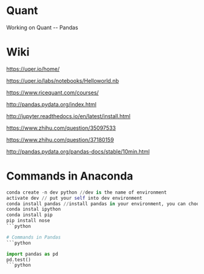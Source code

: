 # Quant
Working on Quant -- Pandas

# Wiki
https://uqer.io/home/

https://uqer.io/labs/notebooks/Helloworld.nb

https://www.ricequant.com/courses/

http://pandas.pydata.org/index.html

http://jupyter.readthedocs.io/en/latest/install.html

https://www.zhihu.com/question/35097533

https://www.zhihu.com/question/37180159

http://pandas.pydata.org/pandas-docs/stable/10min.html

# Commands in Anaconda
```python
conda create -n dev python //dev is the name of environment
activate dev // put your self into dev environment
conda install pandas //install pandas in your environment, you can choose any other package to install
conda instal ipython
conda install pip
pip install nose
```python

# Commands in Pandas
```python

import pandas as pd
pd.test()
```python

